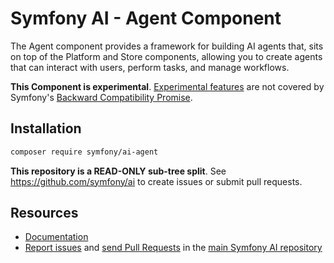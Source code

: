 # Symfony AI - Agent Component

The Agent component provides a framework for building AI agents that, sits on top of the Platform and Store components,
allowing you to create agents that can interact with users, perform tasks, and manage workflows.

**This Component is experimental**.
[Experimental features](https://symfony.com/doc/current/contributing/code/experimental.html)
are not covered by Symfony's
[Backward Compatibility Promise](https://symfony.com/doc/current/contributing/code/bc.html).

## Installation

```bash
composer require symfony/ai-agent
```

**This repository is a READ-ONLY sub-tree split**. See
https://github.com/symfony/ai to create issues or submit pull requests.

## Resources

- [Documentation](doc/index.rst)
- [Report issues](https://github.com/symfony/ai/issues) and
  [send Pull Requests](https://github.com/symfony/ai/pulls)
  in the [main Symfony AI repository](https://github.com/symfony/ai)

